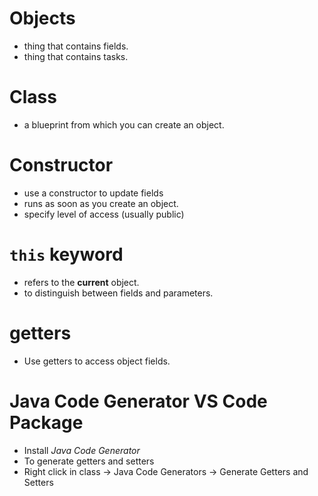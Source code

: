 # Objects

- thing that contains fields.
- thing that contains tasks.

# Class

- a blueprint from which you can create an object.

# Constructor

- use a constructor to update fields
- runs as soon as you create an object.
- specify level of access (usually public)

# `this` keyword

- refers to the **current** object.
- to distinguish between fields and parameters.

# getters

- Use getters to access object fields.

# Java Code Generator VS Code Package

- Install _Java Code Generator_
- To generate getters and setters
- Right click in class -> Java Code Generators -> Generate Getters and Setters
